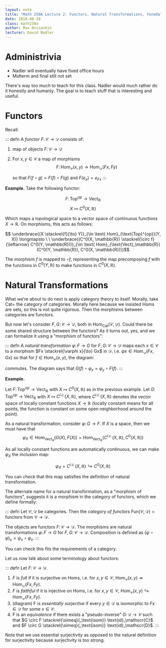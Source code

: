 ```yaml
---
layout: note
title: "Math 250A Lecture 2: Functors, Natural Transformations, Yoneda"
date: 2018-08-28
class: math250a
author: Max Ovsiankin
lecturer: David Nadler
---
```


# Administrivia

- Nadler will eventually have fixed office hours 
- Midterm and final still not set

There's way too much to teach for this class.
Nadler would much rather do it honestly and humanly.
The goal is to teach stuff that is interesting and useful.

# Functors

Recall:

::: defn
A _functor_ $F \colon \mathscr{C} \to \mathscr{D}$ consists of:

1. map of objects $F \colon \mathscr{C} \to \mathscr{D}$
2. For $x, y \in \mathscr{C}$ a map of morphisms
    $$ F \colon \text{Hom}_\mathscr{C}(x, y) \to \text{Hom}_\mathscr{D}(Fx, Fy)$$

    so that $F(f \circ g) = F(f) \circ F(g)$ and $F(e_x) = e_{Fx}$
:::

__Example.__ Take the following functor:

$$ F \colon \text{Top}^{op} \to \text{Vect}_\mathbb{R}$$
$$ X \mapsto C^0(X, \mathbb{R}) $$

Which maps a topological space to a vector space of continuous functions $X \to \mathbb{R}$.
On morphisms, this acts as follows:

$$ \underbrace{(X \stackrel{f}{\to} Y)}_{\in \text{ Hom}_{\text{Top}^{op}}(Y, X)} 
\longmapsto \ \ 
\underbrace{(C^0(X, \mathbb{R}) \stackrel{\circ f}{\leftarrow} C^0(Y, \mathbb{R}))}_{\in \text{ Hom}_{\text{Vect}_\mathbb{R}}(C^0(Y, \mathbb{R}), C^0(X, \mathbb{R}))}$$

The morphism $f$ is mapped to $\circ f$, representing the map precomposing $f$ with the functions in $C^0(Y, \mathbb{R})$
to make functions in $C^0(X, \mathbb{R})$.

# Natural Transformations

What we're about to do next is apply category theory to itself.
Morally, take $\text{Cat} =$ the category of categories.
Morally here because we insisted $\text{Hom}$s are sets, so this is not quite rigorous.
Then the morphisms between categories are functors.

But now let's consider $F, G \colon \mathscr{C} \to \mathscr{D}$, both in $\text{Hom}_{\text{Cat}}(\mathscr{C}, \mathscr{D})$.
Could there be some shared structure between the functors?
As it turns out, yes, and we can formalize it using a "morphism of functors":

::: defn
A _natural transformation_ $\varphi \colon F \to G$ for $F, G \colon \mathscr{C} \to \mathscr{D}$ maps each
$x \in \mathscr{C}$ to a morphism $Fx \stackrel{\varphi x}{\to} Gx$ in $\mathscr{D}$.
i.e. $\varphi x \in \text{Hom}_\mathscr{D}(Fx,Gx)$ so that for $f \in \text{Hom}_\mathscr{C}(x, y)$, the diagram:

commutes.
The diagram says that $G(f) \circ \varphi_x = \varphi_y \circ F(f)$.
:::

__Example.__

Let $F \colon \text{Top}^{op} \to \text{Vect}_\mathbb{R}$ with $X \mapsto C^0(X, \mathbb{R})$ as in the previous example. 
Let $G \colon \text{Top}^{op} \to \text{Vect}_\mathbb{R}$ with $X \mapsto C^{l.c.}(X, \mathbb{R})$,
where $C^{l.c.}(X, \mathbb{R})$ denotes the vector space of locally constant functions $X \to \mathbb{R}$
(locally constant means for all points, the function is constant on some open neighborhood around the point).

As a natural transformation, consider $\varphi \colon G \to F$. 
If $X$ is a space, then we must have that
$$\varphi_X \in \text{Hom}_{\text{Vect}_\mathbb{R}}(G(X), F(X)) = \text{Hom}_{\text{Vect}_\mathbb{R}}(C^{l.c.}(X, \mathbb{R}), C^0(X, \mathbb{R}))$$

As all locally constant functions are automatically continuous, we can make $\varphi_X$ the inclusion map:

$$ \varphi_X = C^{l.c.}(X, \mathbb{R}) \hookrightarrow C^0(X, \mathbb{R}) $$

You can check that this map satisfies the definition of natural transformation.

The alternate name for a natural transformation, as a "morphism of functors", suggests it is a morphism in the category of functors, which we define formally:

::: defn
Let $\mathscr{C}, \mathscr{D}$ be categories.
Then the  _category of functors_ $\text{Fun}(\mathscr{C}, \mathscr{D}) = \text{ functors from } \mathscr{C} \to \mathscr{D}$.

The objects are functors $F \colon \mathscr{C} \to \mathscr{D}$.
The morphisms are natural transformations $\varphi \colon F \to G$ for $F, G \colon \mathscr{C} \to \mathscr{D}$.
Composition is defined as $(\psi \circ \varphi)_x = \psi_x \circ \varphi_x$.
:::

You can check this fits the requirements of a category.

Let us now talk about some terminology about functors:

::: defn
Let $F \colon \mathscr{C} \to \mathscr{D}$.

1. $F$ is _full_ if it is surjective on Homs, i.e. for $x, y \in \mathscr{C}$, $\text{Hom}_\mathscr{C}(x, y) \twoheadrightarrow \text{Hom}_\mathscr{D}(Fx, Fy)$.
2. $F$ is _faithful_ if it is injective on Homs, i.e. for $x, y \in \mathscr{C}$, $\text{Hom}_\mathscr{C}(x, y) \hookrightarrow \text{Hom}_\mathscr{D}(Fx, Fy)$.
3. (diagram) F is _essentially surjective_ if every $y \in \mathscr{D}$ is isomorphic to $Fx \in \mathscr{D}$ for some
$x \in \mathscr{C}$.
4. F is an _equivalence_ if there exists a "pseudo-inverse" $G \colon \mathscr{D} \to \mathscr{C}$ such that
$G \circ F \stackrel{\simeq}{_\text{isom}} \text{id}_\mathscr{C}$ and  $F \circ G \stackrel{\simeq}{_\text{isom}} \text{id}_\mathscr{D}$.
:::

Note that we use essential surjectivity as opposed to the natural definition for surjectivity because surjectivity is
too strong.
